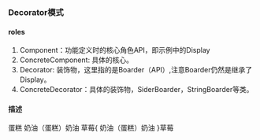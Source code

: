 ### Decorator模式

#### roles

1. Component：功能定义时的核心角色API，即示例中的Display
2. ConcreteComponent: 具体的核心。
3. Decorator: 装饰物，这里指的是Boarder（API）,注意Boarder仍然是继承了Display。
4. ConcreteDecorator：具体的装饰物，SiderBoarder，StringBoarder等类。


#### 描述

蛋糕
奶油（蛋糕）奶油
草莓{ 奶油（蛋糕）奶油 }草莓
